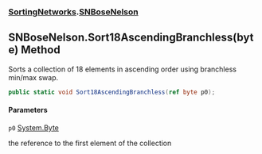 ### [SortingNetworks](SortingNetworks.md 'SortingNetworks').[SNBoseNelson](SortingNetworks.SNBoseNelson.md 'SortingNetworks.SNBoseNelson')

## SNBoseNelson.Sort18AscendingBranchless(byte) Method

Sorts a collection of 18 elements in ascending order using branchless min/max swap.

```csharp
public static void Sort18AscendingBranchless(ref byte p0);
```
#### Parameters

<a name='SortingNetworks.SNBoseNelson.Sort18AscendingBranchless(byte).p0'></a>

`p0` [System.Byte](https://docs.microsoft.com/en-us/dotnet/api/System.Byte 'System.Byte')

the reference to the first element of the collection
